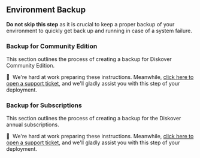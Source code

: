 <p id="backup"></p>

## Environment Backup

**Do not skip this step** as it is crucial to keep a proper backup of your environment to quickly get back up and running in case of a system failure.

### Backup for Community Edition

This section outlines the process of creating a backup for Diskover Community Edition.

🚧 &nbsp;We're hard at work preparing these instructions. Meanwhile, [click here to open a support ticket](https://support.diskoverdata.com/), and we'll gladly assist you with this step of your deployment.

### Backup for Subscriptions

This section outlines the process of creating a backup for the Diskover annual subscriptions.

🚧 &nbsp;We're hard at work preparing these instructions. Meanwhile, [click here to open a support ticket](https://support.diskoverdata.com/), and we'll gladly assist you with this step of your deployment.
